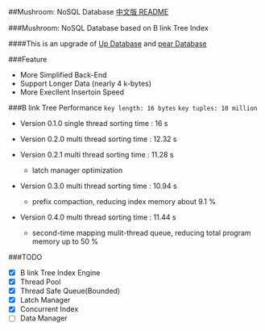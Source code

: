 ##Mushroom: NoSQL Database
[中文版 README](./README.md)

###Mushroom: NoSQL Database based on B link Tree Index

####This is an upgrade of [Up Database](http://www.github.com/UncP/Up_Database) and [pear Database](http://www.github.com/UncP/pear)


###Feature
- More Simplified Back-End
- Support Longer Data (nearly 4 k-bytes)
- More Execllent Insertoin Speed


###B link Tree Performance
`key length: 16 bytes`
`key tuples: 10 million`

- Version 0.1.0 single thread sorting time : 16 s

- Version 0.2.0 multi thread sorting time :  12.32 s

- Version 0.2.1 multi thread sorting time :  11.28 s
	+ latch manager optimization

- Version 0.3.0 multi thread sorting time :  10.94 s
	+ prefix compaction, reducing index memory about 9.1 %

- Version 0.4.0 multi thread sorting time :  11.44 s
	+ second-time mapping mulit-thread queue, reducing total program memory up to 50 %


###TODO
- [x] B link Tree Index Engine
- [x] Thread Pool
- [x] Thread Safe Queue(Bounded)
- [x] Latch Manager
- [x] Concurrent Index
- [ ] Data Manager
